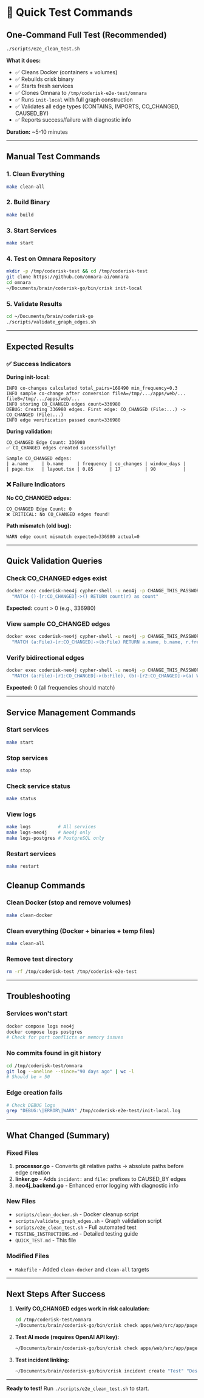 # 🚀 Quick Test Commands

## One-Command Full Test (Recommended)

```bash
./scripts/e2e_clean_test.sh
```

**What it does:**
- ✅ Cleans Docker (containers + volumes)
- ✅ Rebuilds crisk binary
- ✅ Starts fresh services
- ✅ Clones Omnara to `/tmp/coderisk-e2e-test/omnara`
- ✅ Runs `init-local` with full graph construction
- ✅ Validates all edge types (CONTAINS, IMPORTS, CO_CHANGED, CAUSED_BY)
- ✅ Reports success/failure with diagnostic info

**Duration:** ~5-10 minutes

---

## Manual Test Commands

### 1. Clean Everything
```bash
make clean-all
```

### 2. Build Binary
```bash
make build
```

### 3. Start Services
```bash
make start
```

### 4. Test on Omnara Repository
```bash
mkdir -p /tmp/coderisk-test && cd /tmp/coderisk-test
git clone https://github.com/omnara-ai/omnara
cd omnara
~/Documents/brain/coderisk-go/bin/crisk init-local
```

### 5. Validate Results
```bash
cd ~/Documents/brain/coderisk-go
./scripts/validate_graph_edges.sh
```

---

## Expected Results

### ✅ Success Indicators

**During init-local:**
```
INFO co-changes calculated total_pairs=168490 min_frequency=0.3
INFO sample co-change after conversion fileA=/tmp/.../apps/web/... fileB=/tmp/.../apps/web/...
INFO storing CO_CHANGED edges count=336980
DEBUG: Creating 336980 edges. First edge: CO_CHANGED (File:...) -> CO_CHANGED (File:...)
INFO edge verification passed count=336980
```

**During validation:**
```
CO_CHANGED Edge Count: 336980
✅ CO_CHANGED edges created successfully!

Sample CO_CHANGED edges:
| a.name     | b.name     | frequency | co_changes | window_days |
| page.tsx   | layout.tsx | 0.85      | 17         | 90          |
```

### ❌ Failure Indicators

**No CO_CHANGED edges:**
```
CO_CHANGED Edge Count: 0
❌ CRITICAL: No CO_CHANGED edges found!
```

**Path mismatch (old bug):**
```
WARN edge count mismatch expected=336980 actual=0
```

---

## Quick Validation Queries

### Check CO_CHANGED edges exist
```bash
docker exec coderisk-neo4j cypher-shell -u neo4j -p CHANGE_THIS_PASSWORD_IN_PRODUCTION_123 \
  "MATCH ()-[r:CO_CHANGED]->() RETURN count(r) as count"
```
**Expected:** count > 0 (e.g., 336980)

### View sample CO_CHANGED edges
```bash
docker exec coderisk-neo4j cypher-shell -u neo4j -p CHANGE_THIS_PASSWORD_IN_PRODUCTION_123 \
  "MATCH (a:File)-[r:CO_CHANGED]->(b:File) RETURN a.name, b.name, r.frequency LIMIT 5"
```

### Verify bidirectional edges
```bash
docker exec coderisk-neo4j cypher-shell -u neo4j -p CHANGE_THIS_PASSWORD_IN_PRODUCTION_123 \
  "MATCH (a:File)-[r1:CO_CHANGED]->(b:File), (b)-[r2:CO_CHANGED]->(a) WHERE r1.frequency <> r2.frequency RETURN count(*)"
```
**Expected:** 0 (all frequencies should match)

---

## Service Management Commands

### Start services
```bash
make start
```

### Stop services
```bash
make stop
```

### Check service status
```bash
make status
```

### View logs
```bash
make logs          # All services
make logs-neo4j    # Neo4j only
make logs-postgres # PostgreSQL only
```

### Restart services
```bash
make restart
```

## Cleanup Commands

### Clean Docker (stop and remove volumes)
```bash
make clean-docker
```

### Clean everything (Docker + binaries + temp files)
```bash
make clean-all
```

### Remove test directory
```bash
rm -rf /tmp/coderisk-test /tmp/coderisk-e2e-test
```

---

## Troubleshooting

### Services won't start
```bash
docker compose logs neo4j
docker compose logs postgres
# Check for port conflicts or memory issues
```

### No commits found in git history
```bash
cd /tmp/coderisk-test/omnara
git log --oneline --since="90 days ago" | wc -l
# Should be > 50
```

### Edge creation fails
```bash
# Check DEBUG logs
grep "DEBUG:\|ERROR\|WARN" /tmp/coderisk-e2e-test/init-local.log
```

---

## What Changed (Summary)

### Fixed Files
1. **processor.go** - Converts git relative paths → absolute paths before edge creation
2. **linker.go** - Adds `incident:` and `file:` prefixes to CAUSED_BY edges
3. **neo4j_backend.go** - Enhanced error logging with diagnostic info

### New Files
- `scripts/clean_docker.sh` - Docker cleanup script
- `scripts/validate_graph_edges.sh` - Graph validation script
- `scripts/e2e_clean_test.sh` - Full automated test
- `TESTING_INSTRUCTIONS.md` - Detailed testing guide
- `QUICK_TEST.md` - This file

### Modified Files
- `Makefile` - Added `clean-docker` and `clean-all` targets

---

## Next Steps After Success

1. **Verify CO_CHANGED edges work in risk calculation:**
   ```bash
   cd /tmp/coderisk-test/omnara
   ~/Documents/brain/coderisk-go/bin/crisk check apps/web/src/app/page.tsx
   ```

2. **Test AI mode (requires OpenAI API key):**
   ```bash
   ~/Documents/brain/coderisk-go/bin/crisk check apps/web/src/app/page.tsx --ai-mode
   ```

3. **Test incident linking:**
   ```bash
   ~/Documents/brain/coderisk-go/bin/crisk incident create "Test" "Description" --severity high
   ```

---

**Ready to test!** Run `./scripts/e2e_clean_test.sh` to start.
